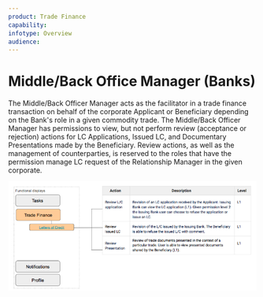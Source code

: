 ```yaml
---
product: Trade Finance
capability:
infotype: Overview
audience:
---
```


# Middle/Back Office Manager  \(Banks\)

The Middle/Back Officer Manager acts as the facilitator in a trade finance transaction on behalf of the corporate Applicant or Beneficiary depending on the Bank&#39;s role in a given commodity trade. The Middle/Back Officer Manager has permissions to view, but not perform review \(acceptance or rejection\) actions for LC Applications, Issued LC, and Documentary Presentations made by the Beneficiary. Review actions, as well as the management of counterparties, is reserved to the roles that have the permission manage LC request of the Relationship Manager in the given corporate.

![](/assets/user_manual_1.png)
<!--stackedit_data:
eyJoaXN0b3J5IjpbNjI4NzM3MzA4XX0=
-->